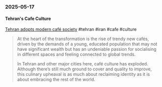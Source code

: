 ### 2025-05-17
#### Tehran's Cafe Culture
[Tehran adopts modern café society](https://on.ft.com/3S9OJ0M) #tehran #iran #cafe #culture 

> At the heart of the transformation is the rise of trendy new cafés, driven by the demands of a young, educated population that may not have significant wealth but has an undeniable passion for socialising in different spaces and feeling connected to global trends.
> 
> In Tehran and other major cities here, café culture has exploded. Although there’s still much ground to cover and quality to improve, this culinary upheaval is as much about reclaiming identity as it is about embracing the rest of the world.

